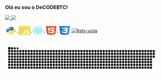 ### Olá eu sou o DeCODEBTC!

<div>
  <a href="https://github.com/DeCODEBTC">
  <img height="180em" src="https://github-readme-stats.vercel.app/api?username=DeCODEBTC&show_icons=true&theme=dark&include_all_commits=true&count_private=true"/>
  <img height="180em" src="https://github-readme-stats.vercel.app/api/top-langs/?username=DeCODEBTC&layout=compact&langs_count=7&theme=dark"/>
</div>
  <div style="display: inline_block"><br>
  <img align="center" alt="Rafa-Python" height="30" width="40" src="https://raw.githubusercontent.com/devicons/devicon/master/icons/python/python-original.svg">
  <img align="center" alt="Rafa-Js" height="30" width="40" src="https://raw.githubusercontent.com/devicons/devicon/master/icons/javascript/javascript-plain.svg">
  <img align="center" alt="Rafa-React" height="30" width="40" src="https://raw.githubusercontent.com/devicons/devicon/master/icons/react/react-original.svg">
  <img align="center" alt="Rafa-HTML" height="30" width="40" src="https://raw.githubusercontent.com/devicons/devicon/master/icons/html5/html5-original.svg">
  <img align="center" alt="Rafa-CSS" height="30" width="40" src="https://raw.githubusercontent.com/devicons/devicon/master/icons/css3/css3-original.svg">
  <img align="center" alt="Rafa-yoda" src="https://cliply.co/wp-content/uploads/2021/02/372102230_BITCOIN_400px.gif">
</div>
  
  ##
 ![Snake animation](https://github.com/DeCODEBTC/DeCODEBTC/blob/output/github-contribution-grid-snake.svg)
